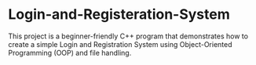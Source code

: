 # Login-and-Registeration-System
This project is a beginner-friendly C++ program that demonstrates how to create a simple Login and Registration System using Object-Oriented Programming (OOP) and file handling.
